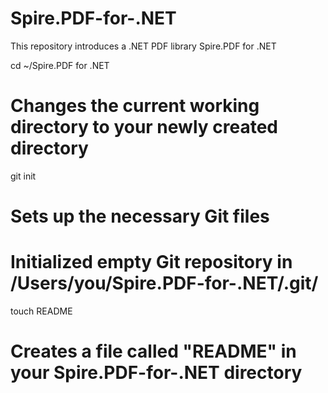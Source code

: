 Spire.PDF-for-.NET
==================

This repository introduces a .NET PDF library Spire.PDF for .NET


cd ~/Spire.PDF for .NET
# Changes the current working directory to your newly created directory


git init
# Sets up the necessary Git files

# Initialized empty Git repository in /Users/you/Spire.PDF-for-.NET/.git/

touch README
# Creates a file called "README" in your Spire.PDF-for-.NET directory
